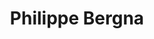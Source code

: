 ---
# Display name
title: 'Philippe Bergna'

# Full name 
first_name: 'Philippe'
last_name: 'Bergna'
# Status emoji
status:
  icon: 🎓

# Is this the primary user of the site?
superuser: true

# Highlight the author in author lists? (true/false)
highlight_name: true

# Role/position/tagline
role: '<span style="color: black;">Research Scientist for AI Safety and Security</span>'


# Organizations/Affiliations to display in Biography block
organizations:
  - name: '<span style="color: black;">Advai</span>'
    url: "https://www.advai.co.uk/"

# Social network links
profiles:
  - icon: at-symbol
    url: 'pbergna753@gmail.com'
    label: "Email Me"
  - icon: brands/github
    url: "https://github.com/philippe-753"
    label: "GitHub"
  - icon: brands/linkedin
    url: "https://www.linkedin.com/in/philippe-bergna-59a20917b/"
    label: "LinkedIn"
  # - icon: academicons/google-scholar
  #   url: "https://scholar.google.com/citations?user=QEjxEjcAAAAJ&hl=enz"
  #   label: "My Work"
# Research Interests
interests:
  - "AI Safety and Security"
  - "Model Robustness"
  - "Out of Distribution Detection (OOD)"
  - "Computer Vision"
  - "Large Language models"
# Education
education:
  - area: "MEng in Engineering Mathematics with study abroad"
    institution: "University of Bristol"
    date_start: "2018-10-01"
    date_end: "2022-09-01"
    summary: |
      Achieved a 74% overall grade. I proposed a Multimodal Explaionable Fake News Detections framework.
  - area: "MS Artificial Intelligence"
    institution: "Katholieke Universiteit Leuven"
    date_start: "2020-10-01"
    date_end: "2021-08-01"
    summary: |
      Took an AI master’s degree in my third year at University.

    
# Work Experience
work:
  - position: "Research Scientist for AI Safety and Security"
    company_name: "Advai"
    date_start: "2022-09-01"
    date_end: "2025-01-01"
    summary: |
      At Advai in London, selected from 1 out of 500 applicants, I advanced AI safety and security as a Research Scientist and Engineer by developing cutting-edge adversarial attacks for defense and facial verification systems, optimizing object detection through active learning, and leading model safety consultations, resulting in significant performance improvements and securing multimillion-pound contracts.
  - position: "Teacher Assistant"
    company_name: "University of Bristol"
    date_start: "2021-09-01"
    date_end: "2022-06-01"
    summary: |
      Teaching Assistant for the following courses: Artificial Intelligence, Data Science, Computer Programming, and Engineering Physics, effectively teaching machine learning algorithms and programming concepts. I supervised final-year computer vision projects, provided comprehensive academic support by assisting students with exercises, debugging, and concept comprehension, and was uniquely selected as the sole TA without a PhD, showcasing my exceptional expertise and commitment.
  - position: "Front end Developer"
    company_name: "Alfrad"
    date_start: "2020-05-01"
    date_end: "2022-09-01"
    summary: |
      Created an mobile application that worked both android and ios using Javascript using react native.

# Skills
skills:
  - name: "Technical Skills"
    items:
      - name: "Python"
        description: "Advanced"
        percent: 98
        icon: code-bracket
      - name: "AI safety and robustness"
        description: "Strong foundation"
        percent: 95
        icon: chart-bar
      - name: "Computer vision"
        description: "Proficient"
        percent: 90
        icon: code
      - name: "Deep Learning"
        description: "Expertise in CNNs, RNNs, Transformers"
        percent: 90
        icon: neural-network
  - name: "Hobbies"
    color: '#eeac02'
    color_border: '#f0bf23'
    items:
      - name: "Brazilian Jiu-Jitsu"
        description: "Competitive training"
        percent: 90
        icon: person-fighting
      - name: "Salsa and Bachata Dancing"
        percent: 30
        icon: dance
      - name: "Gym"
        percent: 70
        icon: camera

# Publications
publications:
  - title: "Graph Neural Stochastic Differential Equations"
    url: "https://scholar.google.com/citations?view_op=view_citation&hl=en&user=QEjxEjcAAAAJ&citation_for_view=QEjxEjcAAAAJ:u5HHmVD_uO8C"
    authors: "Richard Bergna, Sergio Calvo-Ordoñez, Felix Opolka, Pietro Liò, Jose Miguel Hernandez-Lobato"
    conference: "ICML (In Preparation)"
    year: 2024
    
# Languages
languages:
  - name: "English"
    percent: 100
  - name: "Spanish"
    percent: 100
  - name: "Italian"
    percent: 75

# Awards and Certifications
awards:
  - title: "Natural Language Processing with Classification and Vector Spaces"
    url: "https://www.coursera.org/account/accomplishments/certificate/RQF7MCGT89TZ"
    date: '2023-11-25'
    awarder: "Coursera"
    icon: coursera
    summary: |
      Completed a comprehensive course covering neural networks, vector space models, and their applications in natural language processing tasks.
  - title: "Probabilistic Deep Learning with TensorFlow 2"
    url: "https://www.coursera.org/account/accomplishments/certificate/35AV6PTQH2HM"
    date: '2023-08-21'
    awarder: "Coursera"
    icon: coursera
    summary: |
      Completed an intermediate course focusing on probabilistic models, TensorFlow 2, and the application of deep learning techniques in uncertainty quantification.
  - title: "Supervised Machine Learning: Regression and Classification"
    url: "https://www.coursera.org/account/accomplishments/certificate/4ZT9YYBMMYSH"
    date: '2023-06-01'
    awarder: "Coursera"
    icon: coursera
    summary: |
      Gained skills in building and applying machine learning models for regression and classification, with a focus on practical implementation and evaluation.
  - title: "Getting Started with TensorFlow 2"
    url: "https://www.coursera.org/account/accomplishments/certificate/C6QU5WJZKKJ5"
    date: '2023-04-01'
    awarder: "Coursera"
    icon: coursera
    summary: |
      Completed an introductory course on using TensorFlow 2 for machine learning and neural networks, focusing on hands-on model development.
  - title: "Theory of Gaussian Process Regression for Machine Learning"
    url: "https://ude.my/UC-23e80233-ca21-422f-8053-c88de212c1cd"
    date: '2023-02-01'
    awarder: "Unknown"
    icon: generic
    summary: |
      Studied Gaussian Process regression theory, with a focus on probabilistic modeling and applications in machine learning.
  - title: "Hands-On Essentials - Data Warehouse"
    url: "https://www.credly.com/badges/426ef272-5a0f-4ff8-8634-fe01cd78aeab?source=linked_in_profile"
    date: '2021-01-01'
    awarder: "Credly"
    icon: credly
    summary: |
      Completed a practical course on data warehousing, covering essential concepts in data storage and retrieval for large-scale systems.

---